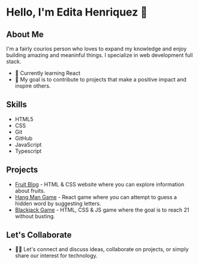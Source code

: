 # Hello, I'm Edita Henriquez 👋

## About Me

I'm a fairly courios person who loves to expand my knowledge and enjoy building amazing and meaninful things.
I specialize in web development full stack.

- 🌱 Currently learning React
- 🎯 My goal is to contribute to projects that make a positive impact and inspire others.

## Skills

- HTML5
- CSS
- Git
- GitHub
- JavaScript
- Typescript

## Projects

- [Fruit Blog](https://editahenriquez.github.io/fruitblog/) - HTML & CSS website where you can explore information about fruits.
- [Hang Man Game](https://hangman-game-gm.netlify.app/) - React game where you can attempt to guess a hidden word by suggesting letters.
- [Blackjack Game](https://editahenriquez.github.io/blackjack-game/) - HTML, CSS & JS game where the goal is to reach 21 without busting.
## Let's Collaborate

- 💬🌟 Let's connect and discuss ideas, collaborate on projects, or simply share our interest for technology.
